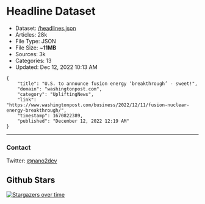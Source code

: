# Headline Dataset

- Dataset: [/headlines.json](https://raw.githubusercontent.com/fwd/news/master/headlines.json) 
- Articles: 28k
- File Type: JSON
- File Size: ~**11MB**
- Sources: 3k
- Categories: 13
- Updated: Dec 12, 2022 10:13 AM

```
{
    "title": "U.S. to announce fusion energy ‘breakthrough’ - sweet!",
    "domain": "washingtonpost.com",
    "category": "UpliftingNews",
    "link": "https://www.washingtonpost.com/business/2022/12/11/fusion-nuclear-energy-breakthrough/",
    "timestamp": 1670822389,
    "published": "December 12, 2022 12:19 AM"
}
```

---

### Contact 

Twitter: [@nano2dev](https://twitter.com/nano2dev)

## Github Stars

[![Stargazers over time](https://starchart.cc/fwd/news.svg)](https://starchart.cc/fwd/news)

